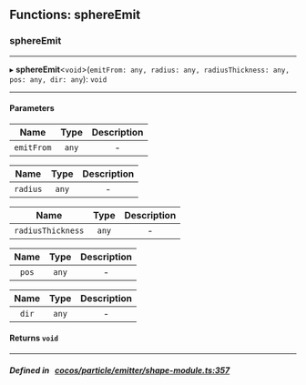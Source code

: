 ## Functions: sphereEmit

### sphereEmit


___
▸ **sphereEmit**<`void`\>(`emitFrom: any, radius: any, radiusThickness: any, pos: any, dir: any`): `void`
___


#### Parameters

| Name | Type | Description |
| :------: | :------: | :------: |
| `emitFrom` | `any` | - |

| Name | Type | Description |
| :------: | :------: | :------: |
| `radius` | `any` | - |

| Name | Type | Description |
| :------: | :------: | :------: |
| `radiusThickness` | `any` | - |

| Name | Type | Description |
| :------: | :------: | :------: |
| `pos` | `any` | - |

| Name | Type | Description |
| :------: | :------: | :------: |
| `dir` | `any` | - |


#### Returns `void` 
___


##### Defined in &nbsp;   [cocos/particle/emitter/shape-module.ts:357](https://github.com/cocos-creator/engine/blob/c7bf6b8a9/cocos/particle/emitter/shape-module.ts#L357)&nbsp;
